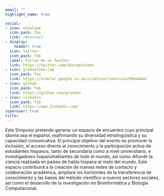 ```yaml
---
email: ""
highlight_name: true

social:
- icon: envelope
  icon_pack: fas
  link: /#contact
- display:
    header: true
  icon: twitter
  icon_pack: fab
  label: Follow me on Twitter
  link: https://twitter.com/GeorgeCushen
- icon: graduation-cap
  icon_pack: fas
  link: https://scholar.google.co.uk/citations?user=sIwtMXoAAAAJ
- icon: github
  icon_pack: fab
  link: https://github.com/gcushen
- icon: linkedin
  icon_pack: fab
  link: https://www.linkedin.com/
superuser: true
title:
---
```


Este Simposio pretende generar un espacio de encuentro cuyo principal idioma sea el español, reafirmando su diversidad etnolingüística y su capacidad comunicativa. El principal objetivo del evento es promover la inclusión, el acceso directo al conocimiento y la participación activa de estudiantes hispanos, tanto de secundaria como a nivel universitario, e investigadores hispanohablantes de todo el mundo, así como difundir la ciencia realizada en países de habla hispana al resto del mundo. Este espacio contribuirá a la creación de nuevas redes de contacto y colaboración académica, ampliará los horizontes de la transferencia de conocimiento y las bases del método científico a nuevos sectores sociales, así como el desarrollo de la investigación en Bioinformática y Biología Computacional.


